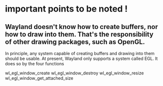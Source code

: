 # important points to be noted !

## Wayland doesn't know how to create buffers, nor how to draw into them. That's the responsibility of other drawing packages, such as OpenGL.

In principle, any system capable of creating buffers and drawing into them should be usable. At present, Wayland only supports a system called EGL. It does so by the four functions

wl_egl_window_create
wl_egl_window_destroy
wl_egl_window_resize
wl_egl_window_get_attached_size
